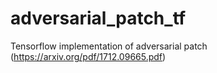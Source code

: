# adversarial_patch_tf
Tensorflow implementation of adversarial patch (https://arxiv.org/pdf/1712.09665.pdf)
